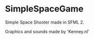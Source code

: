 SimpleSpaceGame
===============

Simple Space Shooter made in SFML 2.


Graphics and sounds made by 'Kenney.nl'
